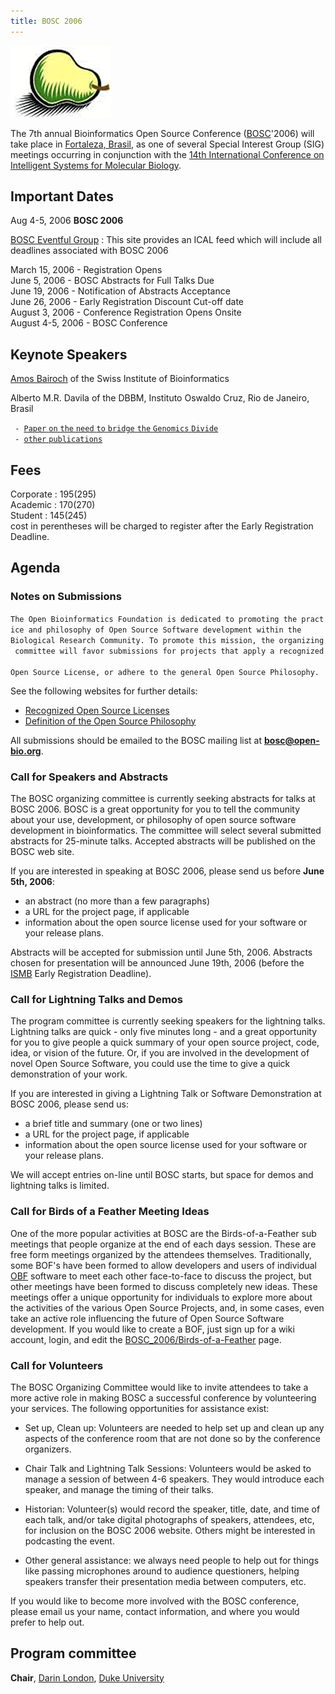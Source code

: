 ```yaml
---
title: BOSC 2006
---
```


![The Bosc Pair](Pear.png "fig:The Bosc Pair")  
  
The 7th annual Bioinformatics Open Source Conference
([BOSC](BOSC "wikilink")'2006) will take place in [Fortaleza,
Brasil](wp:Fortaleza,_Brazil "wikilink"), as one of several Special
Interest Group (SIG) meetings occurring in conjunction with the [14th
International Conference on Intelligent Systems for Molecular
Biology](http://ismb2006.cbi.cnptia.embrapa.br/).

Important Dates
---------------

Aug 4-5, 2006 **BOSC 2006**

[BOSC Eventful Group](http://eventful.com/groups/G0-001-000014747-0) :
This site provides an ICAL feed which will include all deadlines
associated with BOSC 2006

March 15, 2006 - Registration Opens  
June 5, 2006 - BOSC Abstracts for Full Talks Due  
June 19, 2006 - Notification of Abstracts Acceptance  
June 26, 2006 - Early Registration Discount Cut-off date  
August 3, 2006 - Conference Registration Opens Onsite  
August 4-5, 2006 - BOSC Conference

Keynote Speakers
----------------

[Amos Bairoch](http://ca.expasy.org/people/amos.html) of the Swiss
Institute of Bioinformatics

Alberto M.R. Davila of the DBBM, Instituto Oswaldo Cruz, Rio de Janeiro,
Brasil

` - `[`Paper` `on` `the` `need` `to` `bridge` `the` `Genomics`
`Divide`](http://www.annalsnyas.org/cgi/content/abstract/1026/1/41)  
` - `[`other`
`publications`](http://www.biowebdb.org/index.html/publications.html)

Fees
----

Corporate : $195 ($295)  
Academic : $170 ($270)  
Student : $145 ($245)  
 cost in perentheses will be charged to register after the Early
Registration Deadline.

Agenda
------

### Notes on Submissions

`The Open Bioinformatics Foundation is dedicated to promoting the practice and philosophy of Open Source Software development within the `  
`Biological Research Community. To promote this mission, the organizing committee will favor submissions for projects that apply a recognized `  
`Open Source License, or adhere to the general Open Source Philosophy.`

See the following websites for further details:

-   [Recognized Open Source
    Licenses](http://www.opensource.org/licenses/)
-   [Definition of the Open Source
    Philosophy](http://www.opensource.org/docs/definition.php)

All submissions should be emailed to the BOSC mailing list at
**bosc@open-bio.org**.

### Call for Speakers and Abstracts

The BOSC organizing committee is currently seeking abstracts for talks
at BOSC 2006. BOSC is a great opportunity for you to tell the community
about your use, development, or philosophy of open source software
development in bioinformatics. The committee will select several
submitted abstracts for 25-minute talks. Accepted abstracts will be
published on the BOSC web site.

If you are interested in speaking at BOSC 2006, please send us before
**June 5th, 2006**:

-   an abstract (no more than a few paragraphs)
-   a URL for the project page, if applicable
-   information about the open source license used for your software or
    your release plans.

Abstracts will be accepted for submission until June 5th, 2006.
Abstracts chosen for presentation will be announced June 19th, 2006
(before the [ISMB](ISMB "wikilink") Early Registration Deadline).

### Call for Lightning Talks and Demos

The program committee is currently seeking speakers for the lightning
talks. Lightning talks are quick - only five minutes long - and a great
opportunity for you to give people a quick summary of your open source
project, code, idea, or vision of the future. Or, if you are involved in
the development of novel Open Source Software, you could use the time to
give a quick demonstration of your work.

If you are interested in giving a Lightning Talk or Software
Demonstration at BOSC 2006, please send us:

-   a brief title and summary (one or two lines)
-   a URL for the project page, if applicable
-   information about the open source license used for your software or
    your release plans.

We will accept entries on-line until BOSC starts, but space for demos
and lightning talks is limited.

### Call for Birds of a Feather Meeting Ideas

One of the more popular activities at BOSC are the Birds-of-a-Feather
sub meetings that people organize at the end of each days session. These
are free form meetings organized by the attendees themselves.
Traditionally, some BOF's have been formed to allow developers and users
of individual [OBF](OBF "wikilink") software to meet each other
face-to-face to discuss the project, but other meetings have been formed
to discuss completely new ideas. These meetings offer a unique
opportunity for individuals to explore more about the activities of the
various Open Source Projects, and, in some cases, even take an active
role influencing the future of Open Source Software development. If you
would like to create a BOF, just sign up for a wiki account, login, and
edit the
[BOSC\_2006/Birds-of-a-Feather](BOSC_2006/Birds-of-a-Feather "wikilink")
page.

### Call for Volunteers

The BOSC Organizing Committee would like to invite attendees to take a
more active role in making BOSC a successful conference by volunteering
your services. The following opportunities for assistance exist:

-   Set up, Clean up: Volunteers are needed to help set up and clean up
    any aspects of the conference room that are not done so by the
    conference organizers.

<!-- -->

-   Chair Talk and Lightning Talk Sessions: Volunteers would be asked to
    manage a session of between 4-6 speakers. They would introduce each
    speaker, and manage the timing of their talks.

<!-- -->

-   Historian: Volunteer(s) would record the speaker, title, date, and
    time of each talk, and/or take digital photographs of speakers,
    attendees, etc, for inclusion on the BOSC 2006 website. Others might
    be interested in podcasting the event.

<!-- -->

-   Other general assistance: we always need people to help out for
    things like passing microphones around to audience questioners,
    helping speakers transfer their presentation media between
    computers, etc.

If you would like to become more involved with the BOSC conference,
please email us your name, contact information, and where you would
prefer to help out.

Program committee
-----------------

**Chair**, [Darin London](mailto:darin.london@duke.edu), [Duke
University](http://www.duke.edu)
